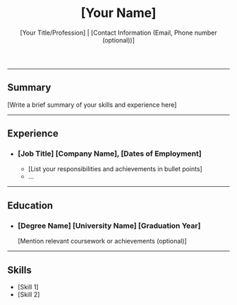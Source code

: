 <!DOCTYPE html>
<html lang="en">
<head>
  <meta charset="UTF-8">
  <meta name="viewport" content="width=device-width, initial-scale=1.0">
  <title>[Your Name] Resume</title>
  <link rel="stylesheet" href="style.css">
</head>
<body>
  <header>
    <h1>[Your Name]</h1>
    <p>[Your Title/Profession] | 
      [Contact Information 
      (Email, Phone number (optional))]</p>
  </header>
  <hr>
  <section id="summary">
    <h2>Summary</h2>
    <p>[Write a brief summary of your skills and experience here]</p>
  </section>
  <hr>
  <section id="experience">
    <h2>Experience</h2>
    <ul>
      <li>
        <h3>[Job Title]
          [Company Name], 
          [Dates of Employment]</h3>
        <ul>
          <li>[List your responsibilities and achievements in bullet points]</li>
          <li>...</li>
        </ul>
      </li>
      </ul>
  </section>
  <hr>
  <section id="education">
    <h2>Education</h2>
    <ul>
      <li>
        <h3>[Degree Name] 
          [University Name]
          [Graduation Year]</h3>
        <p>[Mention relevant coursework or achievements (optional)]</p>
      </li>
      </ul>
  </section>
  <hr>
  <section id="skills">
    <h2>Skills</h2>
    <ul>
      <li>[Skill 1]</li>
      <li>[Skill 2]</li>
      </ul>
  </section>
  </body>
</html>
